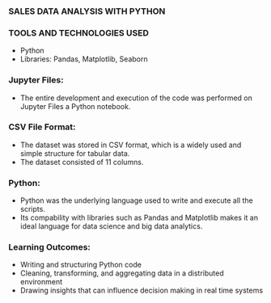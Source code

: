 
### SALES DATA ANALYSIS WITH PYTHON


### TOOLS AND TECHNOLOGIES USED
- Python 
- Libraries: Pandas, Matplotlib, Seaborn

### Jupyter Files:
- The entire development and execution of the code was performed on Jupyter Files a Python notebook.

### CSV File Format:
- The dataset was stored in CSV format, which is a widely used and simple structure for tabular data.
- The dataset consisted of 11 columns.

### Python:
- Python was the underlying language used to write and execute all the scripts.
- Its compability with libraries such as Pandas and Matplotlib makes it an ideal language for data science and big data analytics.

### Learning Outcomes:
- Writing and structuring Python code
- Cleaning, transforming, and aggregating data in a distributed environment
- Drawing insights that can influence decision making in real time systems
